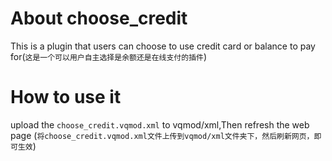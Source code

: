 # About  choose_credit
This is a plugin that users can choose to use credit card or balance to pay for(`这是一个可以用户自主选择是余额还是在线支付的插件`)

# How to use it
upload the `choose_credit.vqmod.xml` to vqmod/xml,Then refresh the web page (`将choose_credit.vqmod.xml文件上传到vqmod/xml文件夹下，然后刷新网页，即可生效`)